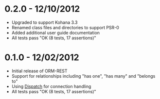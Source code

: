 # 0.2.0 - 12/10/2012

- Upgraded to support Kohana 3.3
- Renamed class files and directories to support PSR-0
- Added additional user guide documentation
- All tests pass "OK (8 tests, 17 assertions)"

# 0.1.0 - 12/02/2012

- Initial release of ORM-REST
- Support for relationships including "has one", "has many" and "belongs to"
- Using [Dispatch](https://github.com/morgan/kohana-dispatch) for connection handling
- All tests pass "OK (8 tests, 17 assertions)"

